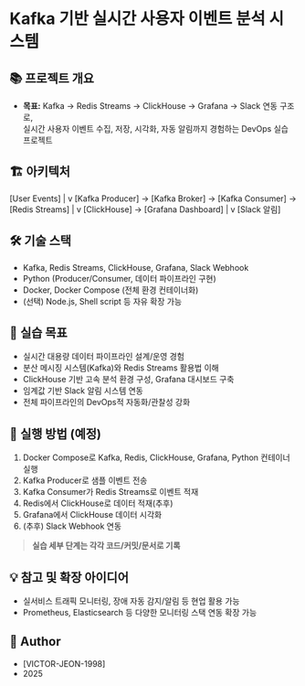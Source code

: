 # Kafka 기반 실시간 사용자 이벤트 분석 시스템

## 📚 프로젝트 개요

- **목표:** Kafka → Redis Streams → ClickHouse → Grafana → Slack 연동 구조로,  
  실시간 사용자 이벤트 수집, 저장, 시각화, 자동 알림까지 경험하는 DevOps 실습 프로젝트

## 🏗️ 아키텍처

[User Events] | v [Kafka Producer] → [Kafka Broker] → [Kafka Consumer] → [Redis Streams] | v [ClickHouse] → [Grafana Dashboard] | v [Slack 알림]


## 🛠️ 기술 스택

- Kafka, Redis Streams, ClickHouse, Grafana, Slack Webhook
- Python (Producer/Consumer, 데이터 파이프라인 구현)
- Docker, Docker Compose (전체 환경 컨테이너화)
- (선택) Node.js, Shell script 등 자유 확장 가능

## 🎯 실습 목표

- 실시간 대용량 데이터 파이프라인 설계/운영 경험
- 분산 메시징 시스템(Kafka)와 Redis Streams 활용법 이해
- ClickHouse 기반 고속 분석 환경 구성, Grafana 대시보드 구축
- 임계값 기반 Slack 알림 시스템 연동
- 전체 파이프라인의 DevOps적 자동화/관찰성 강화

## 🚀 실행 방법 (예정)

1. Docker Compose로 Kafka, Redis, ClickHouse, Grafana, Python 컨테이너 실행
2. Kafka Producer로 샘플 이벤트 전송
3. Kafka Consumer가 Redis Streams로 이벤트 적재
4. Redis에서 ClickHouse로 데이터 적재(추후)
5. Grafana에서 ClickHouse 데이터 시각화
6. (추후) Slack Webhook 연동

> **실습 세부 단계는 각각 코드/커밋/문서로 기록**

## 💡 참고 및 확장 아이디어

- 실서비스 트래픽 모니터링, 장애 자동 감지/알림 등 현업 활용 가능
- Prometheus, Elasticsearch 등 다양한 모니터링 스택 연동 확장 가능

## 👤 Author

- [VICTOR-JEON-1998]
- 2025

